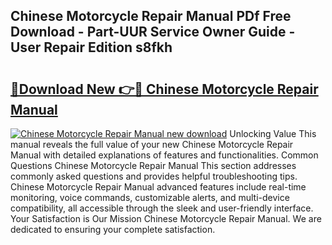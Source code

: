 ## Chinese Motorcycle Repair Manual PDf Free Download - Part-UUR Service Owner Guide - User Repair Edition s8fkh

# <h2><a href="http://bc6160.oget.top/?id=Chinese+Motorcycle+Repair+Manual">🔗Download New 👉🔴 Chinese Motorcycle Repair Manual</a></h2>

[![Chinese Motorcycle Repair Manual new download](https://i.imgur.com/5g1atiW.png)](http://bc6160.oget.top/?id=Chinese+Motorcycle+Repair+Manual)
Unlocking Value This manual reveals the full value of your new Chinese Motorcycle Repair Manual with detailed explanations of features and functionalities. Common Questions Chinese Motorcycle Repair Manual This section addresses commonly asked questions and provides helpful troubleshooting tips. Chinese Motorcycle Repair Manual advanced features include real-time monitoring, voice commands, customizable alerts, and multi-device compatibility, all accessible through the sleek and user-friendly interface. Your Satisfaction is Our Mission Chinese Motorcycle Repair Manual. We are dedicated to ensuring your complete satisfaction.

